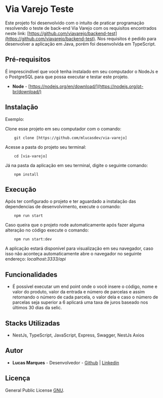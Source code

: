 # Via Varejo Teste

Este projeto foi desenvolvido com o intuíto de praticar programação resolvendo o teste de back-end Via Varejo com os requisitos encontrados neste link: [https://github.com/viavarejo/backend-test](https://github.com/viavarejo/backend-test).
Nos requisitos é pedido para desenvolver a aplicação em Java, porém foi desenvolvida em TypeScript.

## Pré-requisitos

É imprescindível que você tenha instalado em seu computador o NodeJs e o PostgreSQL para que possa executar e testar este projeto.

- **Node** - [https://nodejs.org/en/download/](https://nodejs.org/pt-br/download/)

## Instalação

Exemplo:

Clone esse projeto em seu computador com o comando:

```
	git clone [https://github.com/mlucasdev/via-varejo]
```

Acesse a pasta do projeto seu terminal:

```
	cd [via-varejo]
```

Já na pasta da aplicação em seu terminal, digite o seguinte comando:

```
	npm install
```

## Execução

Após ter configurado o projeto e ter aguardado a instalação das dependencias de desenvolvimento, execute o comando:

```
 	npm run start
```

Caso queira que o projeto rode automaticamente após fazer alguma alteração no código execute o comando:

```
	npm run start:dev
```

A aplicação estará disponível para visualização em seu navegador, caso isso não aconteça automaticamente abre o navegador no seguinte endereço: _localhost:3333/api_

## Funcionalidades

- É possível executar um end point onde o você insere o código, nome e valor do produto, valor da entrada e número de parcelas e assim retornando o número de cada parcela, o valor dela e caso o número de parcelas seja superior a 6 aplicará uma taxa de juros baseado nos últimos 30 dias da selic.

## Stacks Utilizadas

- NestJs, TypeScript, JavaScript, Express, Swagger, NestJs Axios

## Autor

- **Lucas Marques** - Desenvolvedor - [Github](https://github.com/mlucasdev) | [Linkedin](https://www.linkedin.com/in/mlucasdev/)

## Licença

General Public License [GNU](https://www.gnu.org/licenses/gpl-3.0.html).
